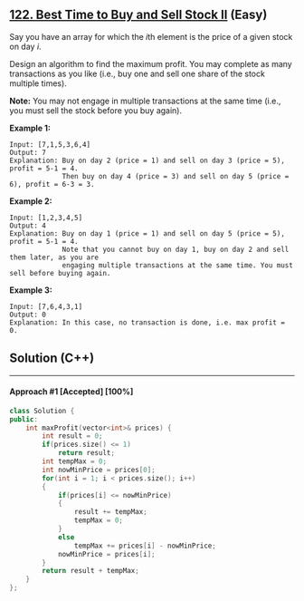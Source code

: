 ## [122. Best Time to Buy and Sell Stock II](https://leetcode.com/problems/best-time-to-buy-and-sell-stock-ii/) (Easy)

Say you have an array for which the *i*th element is the price of a given stock on day *i*.

Design an algorithm to find the maximum profit. You may complete as many transactions as you like (i.e., buy one and sell one share of the stock multiple times).

**Note:** You may not engage in multiple transactions at the same time (i.e., you must sell the stock before you buy again).

**Example 1:**

```
Input: [7,1,5,3,6,4]
Output: 7
Explanation: Buy on day 2 (price = 1) and sell on day 3 (price = 5), profit = 5-1 = 4.
             Then buy on day 4 (price = 3) and sell on day 5 (price = 6), profit = 6-3 = 3.
```

**Example 2:**

```
Input: [1,2,3,4,5]
Output: 4
Explanation: Buy on day 1 (price = 1) and sell on day 5 (price = 5), profit = 5-1 = 4.
             Note that you cannot buy on day 1, buy on day 2 and sell them later, as you are
             engaging multiple transactions at the same time. You must sell before buying again.
```

**Example 3:**

```
Input: [7,6,4,3,1]
Output: 0
Explanation: In this case, no transaction is done, i.e. max profit = 0.
```

## Solution (C++)

------

#### Approach #1  [Accepted] [100%]

```c++
class Solution {
public:
    int maxProfit(vector<int>& prices) {
        int result = 0;
        if(prices.size() <= 1)
            return result;
        int tempMax = 0;
        int nowMinPrice = prices[0];
        for(int i = 1; i < prices.size(); i++)
        {
            if(prices[i] <= nowMinPrice)
            {
                result += tempMax;
                tempMax = 0;
            }
            else
                tempMax += prices[i] - nowMinPrice;
            nowMinPrice = prices[i];
        }
        return result + tempMax;
    }
};
```

